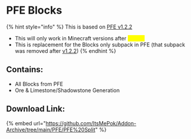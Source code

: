 # PFE Blocks



{% hint style="info" %}
This is based on [PFE v1.2.2](../full-releases/v1.2.2.md)

* This will only work in Minecraft versions after <mark style="color:yellow;">1.21.20</mark>
* This is replacement for the Blocks only subpack in PFE (that subpack was removed after [v1.2.2](../full-releases/v1.2.2.md))
{% endhint %}

## Contains:

* All Blocks from PFE
* Ore & Limestone/Shadowstone Generation

## Download Link:

{% embed url="https://github.com/ItsMePok/Addon-Archive/tree/main/PFE/PFE%20Split" %}
